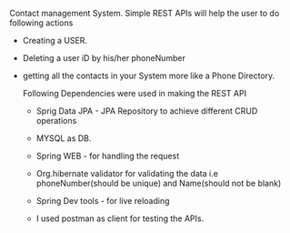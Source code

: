 Contact management System.
 Simple REST APIs will help the user to do following actions
- Creating a USER.
- Deleting a user iD by his/her phoneNumber
- getting all the contacts in your System more like a Phone Directory.

  Following Dependencies were used in making the REST API
  - Sprig Data JPA - JPA Repository to achieve different CRUD operations
  - MYSQL as DB.
  - Spring WEB - for handling the request
  - Org.hibernate validator for validating the data i.e phoneNumber(should be unique) and Name(should not be blank)
  - Spring Dev tools - for live reloading
 
  - I used postman as client for testing the APIs.

  

